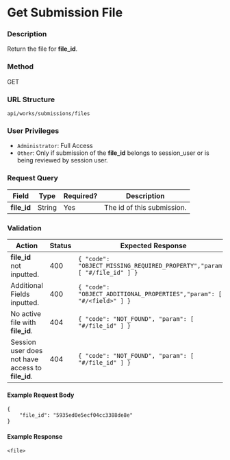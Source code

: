 Get Submission File
===
### Description
Return the file for **file_id**.

### Method
GET

### URL Structure
`api/works/submissions/files`

### User Privileges
* `Administrator`: Full Access
* `Other`: Only if submission of the **file_id** belongs to session_user or is being reviewed by session user.

### Request Query
| Field             | Type   | Required? | Description                |
|-------------------|--------|-----------|----------------------------|
| **file_id**       | String | Yes       | The id of this submission. |

### Validation
| Action                                                  | Status | Expected Response                                                         |
|---------------------------------------------------------|--------|--------------------------------------------------------------------------|
| **file_id** not inputted.                               | 400    | `{ "code": "OBJECT_MISSING_REQUIRED_PROPERTY","param": [ "#/file_id" ] }` |
| Additional Fields inputted.                             | 400    | `{ "code": "OBJECT_ADDITIONAL_PROPERTIES","param": [ "#/<field>" ] }`    |
| No active file with **file_id**.                        | 404    | `{ "code": "NOT_FOUND", "param": [ "#/file_id" ] }`                       |
| Session user does not have access to **file_id**.       | 404    | `{ "code": "NOT_FOUND", "param": [ "#/file_id" ] }`                       |

#### Example Request Body
```
{
    "file_id": "5935ed0e5ecf04cc3388de8e"
}
```
#### Example Response
```
<file>
```
